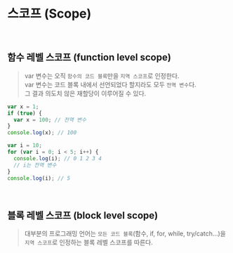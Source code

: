 # 스코프 (Scope)

<br/>

## 함수 레벨 스코프 (function level scope)

> var 변수는 오직 `함수의 코드 블록`만을 `지역 스코프`로 인정한다.  
> var 변수는 코드 블록 내에서 선언되었다 할지라도 모두 `전역 변수`다.  
> 그 결과 의도치 않은 재할당이 이루어질 수 있다.

```js
var x = 1;
if (true) {
  var x = 100; // 전역 변수
}
console.log(x); // 100

var i = 10;
for (var i = 0; i < 5; i++) {
  console.log(i); // 0 1 2 3 4
  // i는 전역 변수
}
console.log(i); // 5
```

<br/>

## 블록 레벨 스코프 (block level scope)

> 대부분의 프로그래밍 언어는 `모든 코드 블록`(함수, if, for, while, try/catch...)을 `지역 스코프`로 인정하는 블록 레벨 스코프를 따른다.
